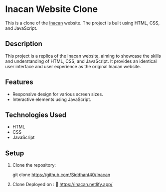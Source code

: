 # Inacan Website Clone

This is a clone of the [Inacan](https://inacan.in/) website. The project is built using HTML, CSS, and JavaScript.



## Description

This project is a replica of the Inacan website, aiming to showcase the skills and understanding of HTML, CSS, and JavaScript. It provides an identical user interface and user experience as the original Inacan website.

## Features

- Responsive design for various screen sizes.
- Interactive elements using JavaScript.

## Technologies Used

- HTML
- CSS
- JavaScript

## Setup

1. Clone the repository:

   git clone https://github.com/Siddhant40/Inacan

2. Clone Deployed on :
    🔗 https://inacan.netlify.app/
